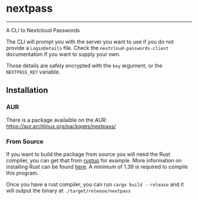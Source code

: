 # nextpass
---

A CLI to Nextcloud Passwords

The CLI will prompt you with the server you want to use if you do not provide a `LoginDetails` file. Check the `nextcloud-passwords-client` documentation if you want to supply your own.

Those details are safely encrypted with the `key` argument, or the `NEXTPASS_KEY` variable.

## Installation

### AUR

There is a package availaible on the AUR: https://aur.archlinux.org/packages/nextpass/

### From Source

If you want to build the package from source you will need the Rust compiler, you can get that from [rustup](https://rustup.rs/) for example. More information on installing Rust can be found [here](https://www.rust-lang.org/tools/install).
A minimum of 1.39 is required to compile this program.

Once you have a rust compiler, you can run `cargo build --release` and it will output the binary at `./target/release/nextpass`
